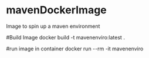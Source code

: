 # mavenDockerImage
Image to spin up a maven environment

#Build Image 
docker build -t mavenenviro:latest .

#run image in container
docker run --rm -it  mavenenviro
